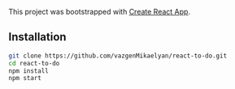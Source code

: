  This project was bootstrapped with [Create React App](https://github.com/facebook/create-react-app).

 ## Installation
 
```bash
git clone https://github.com/vazgenMikaelyan/react-to-do.git
cd react-to-do 
npm install
npm start
```
 
